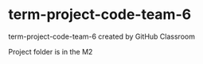 # term-project-code-team-6
term-project-code-team-6 created by GitHub Classroom

Project folder is in the M2
